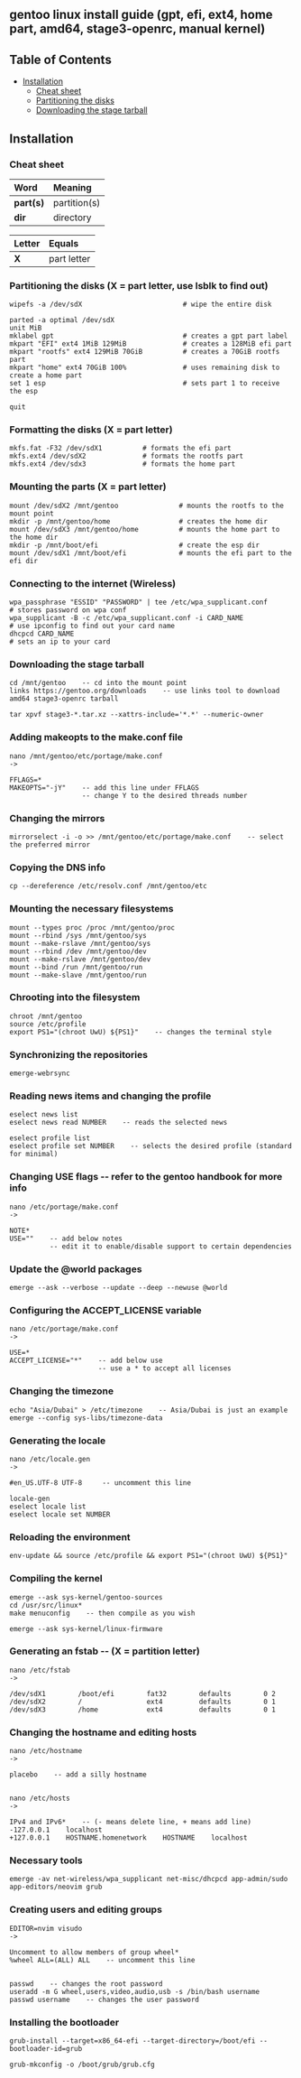 ## gentoo linux install guide (gpt, efi, ext4, home part, amd64, stage3-openrc, manual kernel)

## Table of Contents
* [Installation](#installation)
  * [Cheat sheet](#cheat-sheet)
  * [Partitioning the disks](#partitioning-the-disks)
  * [Downloading the stage tarball](#downloading-the-stage-tarball)

## Installation 

### Cheat sheet

| Word        | Meaning      |
| :---------- | :------------|
| **part(s)** | partition(s) |
| **dir**     | directory    |

| Letter  | Equals      |
| :-------| :---------- |
| **X**   | part letter |

### Partitioning the disks (X = part letter, use lsblk to find out)
```
wipefs -a /dev/sdX                         # wipe the entire disk 

parted -a optimal /dev/sdX
unit MiB 
mklabel gpt                                # creates a gpt part label
mkpart "EFI" ext4 1MiB 129MiB              # creates a 128MiB efi part
mkpart "rootfs" ext4 129MiB 70GiB          # creates a 70GiB rootfs part
mkpart "home" ext4 70GiB 100%              # uses remaining disk to create a home part 
set 1 esp                                  # sets part 1 to receive the esp

quit
```

### Formatting the disks (X = part letter)
```
mkfs.fat -F32 /dev/sdX1          # formats the efi part    
mkfs.ext4 /dev/sdX2              # formats the rootfs part    
mkfs.ext4 /dev/sdx3              # formats the home part    
```

### Mounting the parts (X = part letter)
```
mount /dev/sdX2 /mnt/gentoo               # mounts the rootfs to the mount point
mkdir -p /mnt/gentoo/home                 # creates the home dir
mount /dev/sdX3 /mnt/gentoo/home          # mounts the home part to the home dir
mkdir -p /mnt/boot/efi                    # create the esp dir
mount /dev/sdX1 /mnt/boot/efi             # mounts the efi part to the efi dir
```

### Connecting to the internet (Wireless)
```
wpa_passphrase "ESSID" "PASSWORD" | tee /etc/wpa_supplicant.conf          # stores password on wpa conf
wpa_supplicant -B -c /etc/wpa_supplicant.conf -i CARD_NAME                # use ipconfig to find out your card name
dhcpcd CARD_NAME                                                          # sets an ip to your card
```

### Downloading the stage tarball
```
cd /mnt/gentoo    -- cd into the mount point
links https://gentoo.org/downloads    -- use links tool to download amd64 stage3-openrc tarball

tar xpvf stage3-*.tar.xz --xattrs-include='*.*' --numeric-owner
```

### Adding makeopts to the make.conf file
```
nano /mnt/gentoo/etc/portage/make.conf
->

FFLAGS=*
MAKEOPTS="-jY"    -- add this line under FFLAGS
                  -- change Y to the desired threads number
```

### Changing the mirrors
```
mirrorselect -i -o >> /mnt/gentoo/etc/portage/make.conf    -- select the preferred mirror
```

### Copying the DNS info
```
cp --dereference /etc/resolv.conf /mnt/gentoo/etc
```

### Mounting the necessary filesystems
```
mount --types proc /proc /mnt/gentoo/proc
mount --rbind /sys /mnt/gentoo/sys
mount --make-rslave /mnt/gentoo/sys
mount --rbind /dev /mnt/gentoo/dev
mount --make-rslave /mnt/gentoo/dev
mount --bind /run /mnt/gentoo/run
mount --make-slave /mnt/gentoo/run
```

### Chrooting into the filesystem
```
chroot /mnt/gentoo
source /etc/profile
export PS1="(chroot UwU) ${PS1}"    -- changes the terminal style
```

### Synchronizing the repositories
```
emerge-webrsync
```

### Reading news items and changing the profile
```
eselect news list
eselect news read NUMBER    -- reads the selected news

eselect profile list
eselect profile set NUMBER    -- selects the desired profile (standard for minimal)
```

### Changing USE flags    -- refer to the gentoo handbook for more info
```
nano /etc/portage/make.conf
->

NOTE*
USE=""    -- add below notes
          -- edit it to enable/disable support to certain dependencies
```

### Update the @world packages
```
emerge --ask --verbose --update --deep --newuse @world
```

### Configuring the ACCEPT_LICENSE variable
```
nano /etc/portage/make.conf
->

USE=*
ACCEPT_LICENSE="*"    -- add below use
                      -- use a * to accept all licenses
```

### Changing the timezone
```
echo "Asia/Dubai" > /etc/timezone    -- Asia/Dubai is just an example
emerge --config sys-libs/timezone-data
```

### Generating the locale
```
nano /etc/locale.gen
->

#en_US.UTF-8 UTF-8     -- uncomment this line

locale-gen
eselect locale list
eselect locale set NUMBER
```

### Reloading the environment
```
env-update && source /etc/profile && export PS1="(chroot UwU) ${PS1}"
```

### Compiling the kernel
```
emerge --ask sys-kernel/gentoo-sources
cd /usr/src/linux*
make menuconfig    -- then compile as you wish

emerge --ask sys-kernel/linux-firmware
```

### Generating an fstab    -- (X = partition letter)
```
nano /etc/fstab
->

/dev/sdX1        /boot/efi        fat32        defaults        0 2
/dev/sdX2        /                ext4         defaults        0 1
/dev/sdX3        /home            ext4         defaults        0 1
```

### Changing the hostname and editing hosts 
```
nano /etc/hostname
->

placebo    -- add a silly hostname


nano /etc/hosts
->

IPv4 and IPv6*    -- (- means delete line, + means add line)
-127.0.0.1    localhost
+127.0.0.1    HOSTNAME.homenetwork    HOSTNAME    localhost
```

### Necessary tools
```
emerge -av net-wireless/wpa_supplicant net-misc/dhcpcd app-admin/sudo app-editors/neovim grub 
```

### Creating users and editing groups
```
EDITOR=nvim visudo
->

Uncomment to allow members of group wheel*
%wheel ALL=(ALL) ALL    -- uncomment this line


passwd    -- changes the root password
useradd -m G wheel,users,video,audio,usb -s /bin/bash username
passwd username    -- changes the user password
```

### Installing the bootloader
```
grub-install --target=x86_64-efi --target-directory=/boot/efi --bootloader-id=grub

grub-mkconfig -o /boot/grub/grub.cfg 
```
